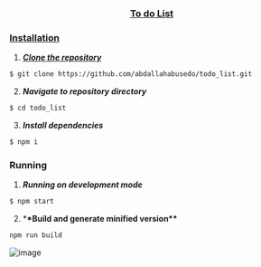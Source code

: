 <div align="center">
<a href="https://github.com/abdallahabusedo/todo_list
" rel="noopener">
 
</div>
<h3 align="center">To do List</h3>

### Installation

1. **_Clone the repository_**

```sh
$ git clone https://github.com/abdallahabusedo/todo_list.git

```

2. **_Navigate to repository directory_**

```sh
$ cd todo_list
```

3. **_Install dependencies_**

```sh
$ npm i
```

### Running

1. **_Running on development mode_**

```sh
$ npm start
```

2. \***\*Build and generate minified version\*\***

```sh
npm run build
```
![image](https://user-images.githubusercontent.com/42722816/86271453-2c0d9980-bbcd-11ea-8dd7-c86a3c5e1b0c.png)
